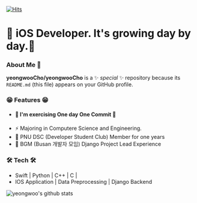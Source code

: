 
[![Hits](https://hits.seeyoufarm.com/api/count/incr/badge.svg?url=https%3A%2F%2Fgithub.com%2FyeongwooCho&count_bg=%23289CDD&title_bg=%23555555&icon=&icon_color=%232B2A2A&title=hits&edge_flat=false)](https://hits.seeyoufarm.com)


# 📱 iOS Developer. It's growing day by day.📱


### About Me 👋 
**yeongwooCho/yeongwooCho** is a ✨ _special_ ✨ repository because its `README.md` (this file) appears on your GitHub profile.

### 😁 Features 😁
- #### 🌱 I'm exercising One day One Commit 🌱
- ⚡ Majoring in Computere Science and Engineering.
- 👯 PNU DSC (Developer Student Club) Member for one years
- 🔭 BGM (Busan 개발자 모임) Django Project Lead Experience


### 🛠 Tech 🛠
- Swift | Python | C++ | C |
- IOS Application | Data Preprocessing | Django Backend


![yeongwoo's github stats](https://github-readme-stats.vercel.app/api?username=yeongwooCho&show_icons=true)
